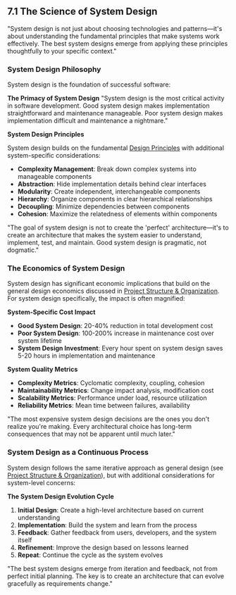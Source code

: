 ## 7.1 The Science of System Design

"System design is not just about choosing technologies and patterns—it's about understanding the fundamental principles that make systems work effectively. The best system designs emerge from applying these principles thoughtfully to your specific context."

### System Design Philosophy

System design is the foundation of successful software:

**The Primacy of System Design**
"System design is the most critical activity in software development. Good system design makes implementation straightforward and maintenance manageable. Poor system design makes implementation difficult and maintenance a nightmare."

**System Design Principles**

System design builds on the fundamental [Design Principles](./project-structure.md#design-principles) with additional system-specific considerations:

- **Complexity Management**: Break down complex systems into manageable components
- **Abstraction**: Hide implementation details behind clear interfaces
- **Modularity**: Create independent, interchangeable components
- **Hierarchy**: Organize components in clear hierarchical relationships
- **Decoupling**: Minimize dependencies between components
- **Cohesion**: Maximize the relatedness of elements within components

"The goal of system design is not to create the 'perfect' architecture—it's to create an architecture that makes the system easier to understand, implement, test, and maintain. Good system design is pragmatic, not dogmatic."

### The Economics of System Design

System design has significant economic implications that build on the general design economics discussed in [Project Structure & Organization](./project-structure.md). For system design specifically, the impact is often magnified:

**System-Specific Cost Impact**
- **Good System Design**: 20-40% reduction in total development cost
- **Poor System Design**: 100-200% increase in maintenance cost over system lifetime
- **System Design Investment**: Every hour spent on system design saves 5-20 hours in implementation and maintenance

**System Quality Metrics**
- **Complexity Metrics**: Cyclomatic complexity, coupling, cohesion
- **Maintainability Metrics**: Change impact analysis, modification cost
- **Scalability Metrics**: Performance under load, resource utilization
- **Reliability Metrics**: Mean time between failures, availability

"The most expensive system design decisions are the ones you don't realize you're making. Every architectural choice has long-term consequences that may not be apparent until much later."

### System Design as a Continuous Process

System design follows the same iterative approach as general design (see [Project Structure & Organization](./project-structure.md)), but with additional considerations for system-level concerns:

**The System Design Evolution Cycle**
1. **Initial Design**: Create a high-level architecture based on current understanding
2. **Implementation**: Build the system and learn from the process
3. **Feedback**: Gather feedback from users, developers, and the system itself
4. **Refinement**: Improve the design based on lessons learned
5. **Repeat**: Continue the cycle as the system evolves

"The best system designs emerge from iteration and feedback, not from perfect initial planning. The key is to create an architecture that can evolve gracefully as requirements change."